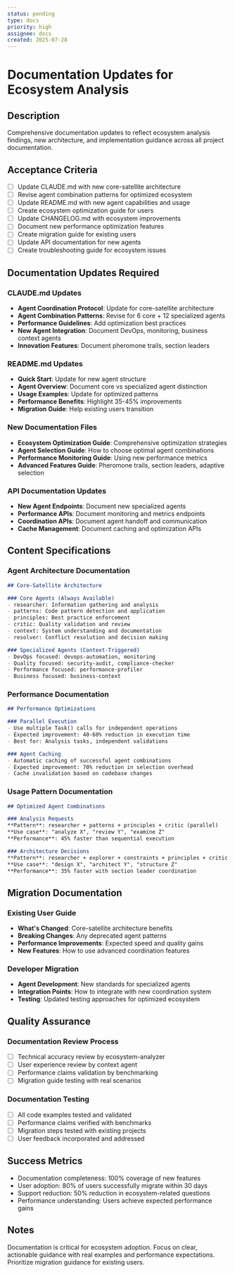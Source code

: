 ```yaml
---
status: pending
type: docs
priority: high
assignee: docs
created: 2025-07-28
---
```


# Documentation Updates for Ecosystem Analysis

## Description
Comprehensive documentation updates to reflect ecosystem analysis findings, new architecture, and implementation guidance across all project documentation.

## Acceptance Criteria
- [ ] Update CLAUDE.md with new core-satellite architecture
- [ ] Revise agent combination patterns for optimized ecosystem
- [ ] Update README.md with new agent capabilities and usage
- [ ] Create ecosystem optimization guide for users
- [ ] Update CHANGELOG.md with ecosystem improvements
- [ ] Document new performance optimization features
- [ ] Create migration guide for existing users
- [ ] Update API documentation for new agents
- [ ] Create troubleshooting guide for ecosystem issues

## Documentation Updates Required

### CLAUDE.md Updates
- **Agent Coordination Protocol**: Update for core-satellite architecture
- **Agent Combination Patterns**: Revise for 6 core + 12 specialized agents
- **Performance Guidelines**: Add optimization best practices
- **New Agent Integration**: Document DevOps, monitoring, business context agents
- **Innovation Features**: Document pheromone trails, section leaders

### README.md Updates
- **Quick Start**: Update for new agent structure
- **Agent Overview**: Document core vs specialized agent distinction
- **Usage Examples**: Update for optimized patterns
- **Performance Benefits**: Highlight 35-45% improvements
- **Migration Guide**: Help existing users transition

### New Documentation Files
- **Ecosystem Optimization Guide**: Comprehensive optimization strategies
- **Agent Selection Guide**: How to choose optimal agent combinations
- **Performance Monitoring Guide**: Using new performance metrics
- **Advanced Features Guide**: Pheromone trails, section leaders, adaptive selection

### API Documentation Updates
- **New Agent Endpoints**: Document new specialized agents
- **Performance APIs**: Document monitoring and metrics endpoints
- **Coordination APIs**: Document agent handoff and communication
- **Cache Management**: Document caching and optimization APIs

## Content Specifications

### Agent Architecture Documentation
```markdown
## Core-Satellite Architecture

### Core Agents (Always Available)
- researcher: Information gathering and analysis
- patterns: Code pattern detection and application
- principles: Best practice enforcement
- critic: Quality validation and review
- context: System understanding and documentation
- resolver: Conflict resolution and decision making

### Specialized Agents (Context-Triggered)
- DevOps focused: devops-automation, monitoring
- Quality focused: security-audit, compliance-checker
- Performance focused: performance-profiler
- Business focused: business-context
```

### Performance Documentation
```markdown
## Performance Optimizations

### Parallel Execution
- Use multiple Task() calls for independent operations
- Expected improvement: 40-60% reduction in execution time
- Best for: Analysis tasks, independent validations

### Agent Caching
- Automatic caching of successful agent combinations
- Expected improvement: 70% reduction in selection overhead
- Cache invalidation based on codebase changes
```

### Usage Pattern Documentation
```markdown
## Optimized Agent Combinations

### Analysis Requests
**Pattern**: researcher + patterns + principles + critic (parallel)
**Use case**: "analyze X", "review Y", "examine Z"
**Performance**: 45% faster than sequential execution

### Architecture Decisions
**Pattern**: researcher + explorer + constraints + principles + critic
**Use case**: "design X", "architect Y", "structure Z"
**Performance**: 35% faster with section leader coordination
```

## Migration Documentation

### Existing User Guide
- **What's Changed**: Core-satellite architecture benefits
- **Breaking Changes**: Any deprecated agent patterns
- **Performance Improvements**: Expected speed and quality gains
- **New Features**: How to use advanced coordination features

### Developer Migration
- **Agent Development**: New standards for specialized agents
- **Integration Points**: How to integrate with new coordination system
- **Testing**: Updated testing approaches for optimized ecosystem

## Quality Assurance

### Documentation Review Process
- [ ] Technical accuracy review by ecosystem-analyzer
- [ ] User experience review by context agent
- [ ] Performance claims validation by benchmarking
- [ ] Migration guide testing with real scenarios

### Documentation Testing
- [ ] All code examples tested and validated
- [ ] Performance claims verified with benchmarks
- [ ] Migration steps tested with existing projects
- [ ] User feedback incorporated and addressed

## Success Metrics
- Documentation completeness: 100% coverage of new features
- User adoption: 80% of users successfully migrate within 30 days
- Support reduction: 50% reduction in ecosystem-related questions
- Performance understanding: Users achieve expected performance gains

## Notes
Documentation is critical for ecosystem adoption. Focus on clear, actionable guidance with real examples and performance expectations. Prioritize migration guidance for existing users.